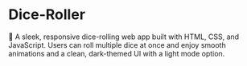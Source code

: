 # Dice-Roller
🎲 A sleek, responsive dice-rolling web app built with HTML, CSS, and JavaScript. Users can roll multiple dice at once and enjoy smooth animations and a clean, dark-themed UI with a light mode option.
